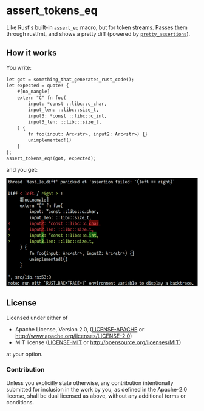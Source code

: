 # assert_tokens_eq

Like Rust's built-in [`assert_eq`] macro, but for token streams.
Passes them through rustfmt, and shows a pretty diff (powered by [`pretty_assertions`]).

## How it works

You write:

```rust, ignore
let got = something_that_generates_rust_code();
let expected = quote! {
    #[no_mangle]
    extern "C" fn foo(
        input: *const ::libc::c_char,
        input_len: ::libc::size_t,
        input3: *const ::libc::c_int,
        input3_len: ::libc::size_t,
    ) {
        fn foo(input: Arc<str>, input2: Arc<str>) {}
        unimplemented!()
    }
};
assert_tokens_eq!(got, expected);
```

and you get:

![Screenshot](./screenshot.png)

## License

Licensed under either of

* Apache License, Version 2.0, ([LICENSE-APACHE](LICENSE-APACHE) or <http://www.apache.org/licenses/LICENSE-2.0>)
* MIT license ([LICENSE-MIT](LICENSE-MIT) or <http://opensource.org/licenses/MIT>)

at your option.

### Contribution

Unless you explicitly state otherwise, any contribution intentionally
submitted for inclusion in the work by you, as defined in the Apache-2.0
license, shall be dual licensed as above, without any additional terms or
conditions.

[`assert_eq`]: https://doc.rust-lang.org/std/macro.assert_eq.html
[`pretty_assertions`]: https://crates.io/crates/pretty_assertions
